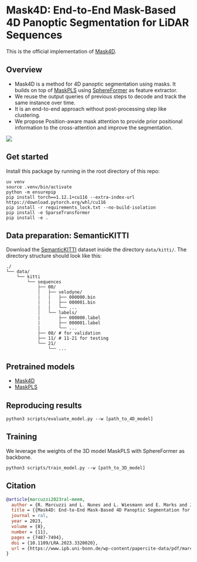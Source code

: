 # Mask4D: End-to-End Mask-Based 4D Panoptic Segmentation for LiDAR Sequences

This is the official implementation of [Mask4D](https://www.ipb.uni-bonn.de/wp-content/papercite-data/pdf/marcuzzi2023ral-meem.pdf).

## Overview

- Mask4D is a method for 4D panoptic segmentation using masks. It builds on top of [MaskPLS](https://github.com/PRBonn/MaskPLS) using [SphereFormer](https://github.com/dvlab-research/SphereFormer/tree/master) as feature extractor.
- We reuse the output queries of previous steps to decode and track the same instance over time.
- It is an end-to-end approach without post-processing step like clustering.
- We propose Position-aware mask attention to provide prior positional information to the cross-attention and improve the segmentation.

![](pics/overview.jpg)

## Get started

Install this package by running in the root directory of this repo:

```shell
uv venv
source .venv/bin/activate
python -m ensurepip
pip install torch==1.12.1+cu116 --extra-index-url https://download.pytorch.org/whl/cu116
pip install -r requirements_lock.txt --no-build-isolation
pip install -e SparseTransformer
pip install -e .
```

## Data preparation: SemanticKITTI

Download the [SemanticKITTI](http://www.semantic-kitti.org/dataset.html#overview) dataset inside the directory `data/kitti/`. The directory structure should look like this:

```
./
└── data/
    └── kitti
        └── sequences
            ├── 00/
            │   ├── velodyne/
            |   |   ├── 000000.bin
            |   |   ├── 000001.bin
            |   |   └── ...
            │   └── labels/
            |       ├── 000000.label
            |       ├── 000001.label
            |       └── ...
            ├── 08/ # for validation
            ├── 11/ # 11-21 for testing
            └── 21/
                └── ...
```

## Pretrained models

- [Mask4D](https://www.ipb.uni-bonn.de/html/projects/mask_4d/mask4d.ckpt)
- [MaskPLS](https://www.ipb.uni-bonn.de/html/projects/mask_4d/maskpls.ckpt)

## Reproducing results

```shell
python3 scripts/evaluate_model.py --w [path_to_4D_model]
```

## Training

We leverage the weights of the 3D model MaskPLS with SphereFormer as backbone.

```shell
python3 scripts/train_model.py --w [path_to_3D_model]

```

## Citation

```bibtex
@article{marcuzzi2023ral-meem,
  author = {R. Marcuzzi and L. Nunes and L. Wiesmann and E. Marks and J. Behley and C. Stachniss},
  title = {{Mask4D: End-to-End Mask-Based 4D Panoptic Segmentation for LiDAR Sequences}},
  journal = ral,
  year = 2023,
  volume = {8},
  number = {11},
  pages = {7487-7494},
  doi = {10.1109/LRA.2023.3320020},
  url = {https://www.ipb.uni-bonn.de/wp-content/papercite-data/pdf/marcuzzi2023ral-meem.pdf},
}
```
